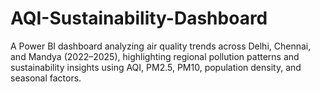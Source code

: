 # AQI-Sustainability-Dashboard
A Power BI dashboard analyzing air quality trends across Delhi, Chennai, and Mandya (2022–2025), highlighting regional pollution patterns and sustainability insights using AQI, PM2.5, PM10, population density, and seasonal factors.
